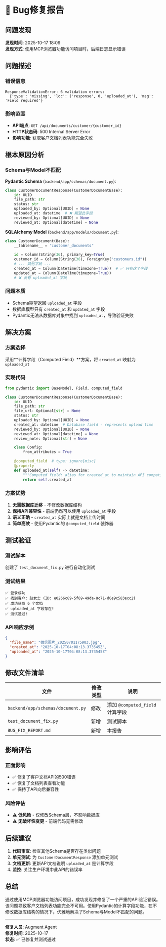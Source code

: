 # 🐛 Bug修复报告

## 问题发现

**发现时间**: 2025-10-17 18:09  
**发现方式**: 使用MCP浏览器功能访问项目时，后端日志显示错误

## 问题描述

### 错误信息
```
ResponseValidationError: 6 validation errors:
  {'type': 'missing', 'loc': ('response', 0, 'uploaded_at'), 'msg': 'Field required'}
```

### 影响范围
- **API端点**: `GET /api/documents/customer/{customer_id}`
- **HTTP状态码**: 500 Internal Server Error
- **影响功能**: 获取客户文档列表功能完全失败

## 根本原因分析

### Schema与Model不匹配

**Pydantic Schema** (`backend/app/schemas/document.py`):
```python
class CustomerDocumentResponse(CustomerDocumentBase):
    id: UUID
    file_path: str
    status: str
    uploaded_by: Optional[UUID] = None
    uploaded_at: datetime  # ❌ 期望此字段
    reviewed_by: Optional[UUID] = None
    reviewed_at: Optional[datetime] = None
```

**SQLAlchemy Model** (`backend/app/models/document.py`):
```python
class CustomerDocument(Base):
    __tablename__ = "customer_documents"
    
    id = Column(String(36), primary_key=True)
    customer_id = Column(String(36), ForeignKey("customers.id"))
    # ... 其他字段 ...
    created_at = Column(DateTime(timezone=True))  # ✅ 只有这个字段
    updated_at = Column(DateTime(timezone=True))
    # ❌ 没有 uploaded_at 字段
```

### 问题本质
- Schema期望返回 `uploaded_at` 字段
- 数据库模型只有 `created_at` 和 `updated_at` 字段
- Pydantic无法从数据库对象中找到 `uploaded_at`，导致验证失败

## 解决方案

### 方案选择
采用**计算字段（Computed Field）**方案，将 `created_at` 映射为 `uploaded_at`

### 实现代码
```python
from pydantic import BaseModel, Field, computed_field

class CustomerDocumentResponse(CustomerDocumentBase):
    id: UUID
    file_path: str
    file_url: Optional[str] = None
    status: str
    uploaded_by: Optional[UUID] = None
    created_at: datetime  # Database field - represents upload time
    reviewed_by: Optional[UUID] = None
    reviewed_at: Optional[datetime] = None
    review_note: Optional[str] = None

    class Config:
        from_attributes = True
    
    @computed_field  # type: ignore[misc]
    @property
    def uploaded_at(self) -> datetime:
        """Computed field: alias for created_at to maintain API compatibility"""
        return self.created_at
```

### 方案优势
1. **无需数据库迁移** - 不修改数据库结构
2. **保持API兼容性** - 前端仍然可以使用 `uploaded_at` 字段
3. **语义正确** - `created_at` 实际上就是文档上传时间
4. **简单高效** - 使用Pydantic的 `@computed_field` 装饰器

## 测试验证

### 测试脚本
创建了 `test_document_fix.py` 进行自动化测试

### 测试结果
```
✅ 登录成功
✅ 找到客户: 赵女士 (ID: e0266c89-5f69-49da-8c71-d0e9c583ecc2)
✅ 成功获取 6 个文档
✅ uploaded_at 字段存在!
✅ 测试通过!
```

### API响应示例
```json
{
  "file_name": "微信图片_20250701175903.jpg",
  "created_at": "2025-10-17T04:08:13.373545Z",
  "uploaded_at": "2025-10-17T04:08:13.373545Z"
}
```

## 修改文件清单

| 文件 | 修改类型 | 说明 |
|------|---------|------|
| `backend/app/schemas/document.py` | 修改 | 添加 `@computed_field` 计算字段 |
| `test_document_fix.py` | 新增 | 测试脚本 |
| `BUG_FIX_REPORT.md` | 新增 | 本报告 |

## 影响评估

### 正面影响
- ✅ 修复了客户文档API的500错误
- ✅ 恢复了文档列表查看功能
- ✅ 保持了API向后兼容性

### 风险评估
- ⚠️ **低风险** - 仅修改Schema层，不影响数据库
- ⚠️ **无破坏性变更** - 前端代码无需修改

## 后续建议

1. **代码审查**: 检查其他Schema是否存在类似问题
2. **单元测试**: 为 `CustomerDocumentResponse` 添加单元测试
3. **文档更新**: 更新API文档说明 `uploaded_at` 是计算字段
4. **监控**: 关注生产环境中此API的错误率

## 总结

通过使用MCP浏览器功能访问项目，成功发现并修复了一个严重的API验证错误。该问题导致客户文档列表功能完全不可用。使用Pydantic的计算字段功能，在不修改数据库结构的情况下，优雅地解决了Schema与Model不匹配的问题。

---

**修复人员**: Augment Agent  
**修复时间**: 2025-10-17  
**状态**: ✅ 已修复并测试通过

